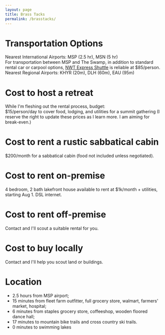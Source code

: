 ```yaml
---
layout: page
title: Brass Tacks
permalink: /brasstacks/
---
```


# Transportation Options
Nearest International Airports: MSP (2.5 hr), MSN (5 hr)  
For transportation between MSP and The Swamp, in addition to standard rental car or carpool options, [NWT Express Shuttle](https://nwtexpressshuttle.com/) is reliable at $85/person.  
Nearest Regional Airports: KHYR (20m), DLH (60m), EAU (95m)  

# Cost to host a retreat
While I'm fleshing out the rental process, budget:   
$15/person/day to cover food, lodging, and utilities for a summit gathering
(I reserve the right to update these prices as I learn more. I am aiming for break-even.)

# Cost to rent a rustic sabbatical cabin
$200/month for a sabbatical cabin (food not included unless negotiated).   

# Cost to rent on-premise
4 bedroom, 2 bath lakefront house available to rent at $1k/month + utilities, starting Aug 1. DSL internet.

# Cost to rent off-premise
Contact and I'll scout a suitable rental for you.

# Cost to buy locally
Contact and I'll help you scout land or buildings. 

# Location
- 2.5 hours from MSP airport;   
- 15 minutes from fleet farm outfitter, full grocery store, walmart, farmers' market, hospital;   
- 6 minutes from staples grocery store, coffeeshop, wooden floored dance hall;   
- 17 minutes to mountain bike trails and cross country ski trails.
- 0 minutes to swimming lakes

